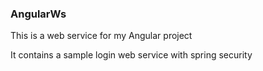 ### AngularWs

This is a web service for my Angular project

It contains a sample login web service
with spring security
